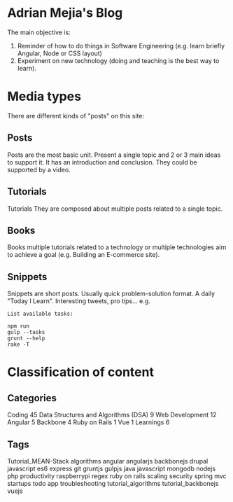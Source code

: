 # Adrian Mejia's Blog

The main objective is:

1. Reminder of how to do things in Software Engineering (e.g. learn briefly Angular, Node or CSS layout)
2. Experiment on new technology (doing and teaching is the best way to learn).
<!-- 3. Earn money: Attract users, grow newsletter, sell books, personal marketing. -->

# Media types

There are different kinds of "posts" on this site:

## Posts
Posts are the most basic unit. Present a single topic and 2 or 3 main ideas to support it. It has an introduction and conclusion.
They could be supported by a video.

## Tutorials
Tutorials They are composed about multiple posts related to a single topic.

## Books
Books multiple tutorials related to a technology or multiple technologies aim to achieve a goal (e.g. Building an E-commerce site).

## Snippets
Snippets are short posts. Usually quick problem-solution format. A daily "Today I Learn". Interesting tweets, pro tips...
e.g.
```
List available tasks:

npm run
gulp --tasks
grunt --help
rake -T
```


# Classification of content

## Categories

Coding 45
  Data Structures and Algorithms (DSA) 9
  Web Development 12
    Angular 5
    Backbone 4
    Ruby on Rails 1
    Vue 1
Learnings 6


## Tags

Tutorial_MEAN-Stack
algorithms
angular
angularjs
backbonejs
drupal
javascript es6
express
git
gruntjs
gulpjs
java
javascript
mongodb
nodejs
php
productivity
raspberrypi
regex
ruby on rails
scaling
security
spring mvc
startups
todo app
troubleshooting
tutorial_algorithms
tutorial_backbonejs
vuejs


<!--

# Topics of Interests

This list changes as I evolve over time:

- Web Development
  - HTML/CSS/JS
  - scaling
  - javascript as universal language for Web Development
    - Node
    - Angular 1/2+
    - MEAN stack
- Design UI and UX
- Algorithms and data structures
  - Deep learning
    - Tensorflow
- Self-improvement
  - Entrepreneurship
  - Brain (Intelligence, subconscious, mindfulness)
  - Bible
- Human trends
  - most sold/used books, cars, games, apps, websites, movies, music, videos,...
  - History of humanity


## Categories

Topics

- Technologies
  - Web Development
  - Algorithms
  - Troubleshooting
- Design UI/UX
- Entrepreneurship
- General

## Tags

Around 5 tags per page

### Technologies

- javascript
  - angularjs
  - backbonejs
  - nodejs
    - gruntjs
    - gulpjs
  - mean-stack
    - angularjs
    - mongodb
    - expressjs
    - nodejs
- ruby
  - ruby on rails
- java
  - spring-mvc
- c#

- algorithms
  - machine-learning
    - deep-learning
  - big-o
- git
-samba

- production
- scaling


### Operating Systems
- (empty)
- mac
- linux
- windows


### Internal classification

  Bundle posts by tags (`/^tutorial_.+/i` sorted by `tutorial__order`)
    - Tutorial_MEAN-Stack
    - Tutorial_backbonejs

  Bundle tutorials in courses (/^course_.+/i)
    - course_node
    - course_angular
    - course_e-commerce-app-with-mean

  Types (DON'T USE)
    - snippets
    - articles
    - tutorials
    - books

-->
